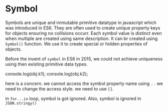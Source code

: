 # Symbol 
Symbols are unique and immutable primitive datatype in javascript which was introduced in ES6. They are often used to create unique property keys for objects ensuring no collisions occurr. Each symbol value is distinct even when multiple are created using same description. It can br created using `Symbol()` function. We use it to create special or hidden properties of objects.   

Before the invent of `symbol` in ES6 in 2015, we could not achieve uniqueness using then existing primitive data types.  

console.log(obj.k1);
console.log(obj.k2);

here is a concern. we cannot access the symbol property name using `.` . we need to change the access style. we need to use `[]`.  

in `for...in` loop, symbol is got ignored. Also, symbol is ignored in `JSON.stringy()`
